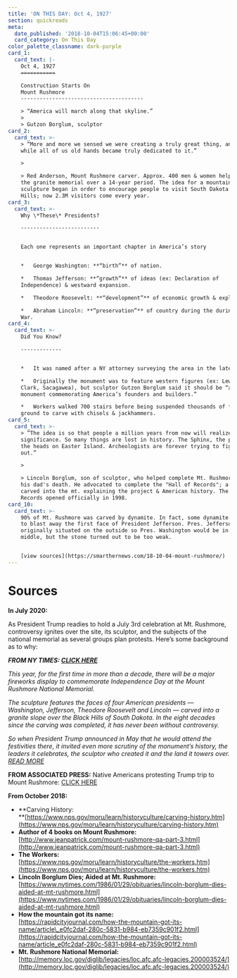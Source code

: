```yaml
---
title: 'ON THIS DAY: Oct 4, 1927'
section: quickreads
meta:
  date_published: '2018-10-04T15:06:45+00:00'
  card_category: On This Day
color_palette_classname: dark-purple
card_1:
  card_text: |-
    Oct 4, 1927
    ===========

    Construction Starts On  
    Mount Rushmore
    ---------------------------------------

    > “America will march along that skyline.”
    > 
    > Gutzon Borglum, sculptor
card_2:
  card_text: >-
    > “More and more we sensed we were creating a truly great thing, and after a
    while all of us old hands became truly dedicated to it.”

    > 

    > Red Anderson, Mount Rushmore carver. Approx. 400 men & women helped carve
    the granite memorial over a 14-year period. The idea for a mountain
    sculpture began in order to encourage people to visit South Dakota's Black
    Hills; now 2.3M visitors come every year.
card_3:
  card_text: >-
    Why \*These\* Presidents?

    -------------------------


    Each one represents an important chapter in America’s story


    *   George Washington: **“birth”** of nation.

    *   Thomas Jefferson: **“growth”** of ideas (ex: Declaration of
    Independence) & westward expansion.

    *   Theodore Roosevelt: **“development”** of economic growth & exploration.

    *   Abraham Lincoln: **“preservation”** of country during the during Civil
    War.
card_4:
  card_text: >-
    Did You Know?

    -------------


    *   It was named after a NY attorney surveying the area in the late 1800s.

    *   Originally the monument was to feature western figures (ex: Lewis &
    Clark, Sacagawea), but sculptor Gutzon Borglum said it should be “a national
    monument commemorating America’s founders and builders.”

    *   Workers walked 700 stairs before being suspended thousands of feet above
    ground to carve with chisels & jackhammers.
card_5:
  card_text: >-
    > ”The idea is so that people a million years from now will realize their
    significance. So many things are lost in history. The Sphinx, the pyramids,
    the heads on Easter Island. Archeologists are forever trying to figure them
    out.”

    > 

    > Lincoln Borglum, son of sculptor, who helped complete Mt. Rushmore after
    his dad's death. He advocated to complete the "Hall of Records"; a room
    carved into the mt. explaining the project & American history. The Hall of
    Records opened officially in 1998.
card_10:
  card_text: >-
    90% of Mt. Rushmore was carved by dynamite. In fact, some dynamite was used
    to blast away the first face of President Jefferson. Pres. Jefferson was
    originally situated on the outside so Pres. Washington would be in the
    middle, but the stone turned out to be too weak.


    [view sources](https://smarthernews.com/18-10-04-mount-rushmore/)
---
```

Sources
=======

**In July 2020:**

As President Trump readies to hold a July 3rd celebration at Mt. Rushmore, controversy ignites over the site, its sculptor, and the subjects of the national memorial as several groups plan protests. Here’s some background as to why:

**_FROM NY TIMES: [CLICK HERE](https://www.nytimes.com/2020/07/01/us/mount-rushmore.html)_**

_This year, for the first time in more than a decade, there will be a major fireworks display to commemorate Independence Day at the Mount Rushmore National Memorial._

_The sculpture features the faces of four American presidents — Washington, Jefferson, Theodore Roosevelt and Lincoln — carved into a granite slope over the Black Hills of South Dakota. In the eight decades since the carving was completed, it has never been without controversy._

_So when President Trump announced in May that he would attend the festivities there, it invited even more scrutiny of the monument’s history, the leaders it celebrates, the sculptor who created it and the land it towers over. [READ MORE](https://www.nytimes.com/2020/07/01/us/mount-rushmore.html)_

**FROM ASSOCIATED PRESS:** Native Americans protesting Trump trip to Mount Rushmore: [CLICK HERE](https://apnews.com/50f6bdb9e2fd2349bb39b99c1250b093)

**From October 2018:**

*   **Carving History:  
    **[https://www.nps.gov/moru/learn/historyculture/carving-history.htm](https://www.nps.gov/moru/learn/historyculture/carving-history.htm)
*   **Author of 4 books on Mount Rushmore:**  
    [http://www.jeanpatrick.com/mount-rushmore-qa-part-3.html](http://www.jeanpatrick.com/mount-rushmore-qa-part-3.html)
*   **The Workers:**  
    [https://www.nps.gov/moru/learn/historyculture/the-workers.htm](https://www.nps.gov/moru/learn/historyculture/the-workers.htm)
*   **Lincoln Borglum Dies; Aided at Mt. Rushmore:**  
    [https://www.nytimes.com/1986/01/29/obituaries/lincoln-borglum-dies-aided-at-mt-rushmore.html](https://www.nytimes.com/1986/01/29/obituaries/lincoln-borglum-dies-aided-at-mt-rushmore.html)
*   **How the mountain got its name:**  
    [https://rapidcityjournal.com/how-the-mountain-got-its-name/article\_e0fc2daf-280c-5831-b984-eb7359c901f2.html](https://rapidcityjournal.com/how-the-mountain-got-its-name/article_e0fc2daf-280c-5831-b984-eb7359c901f2.html)
*   **Mt. Rushmore National Memorial:**  
    [http://memory.loc.gov/diglib/legacies/loc.afc.afc-legacies.200003524/](http://memory.loc.gov/diglib/legacies/loc.afc.afc-legacies.200003524/)